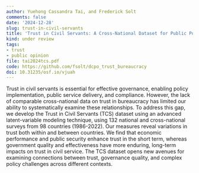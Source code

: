 ```yaml
---
author: Yuehong Cassandra Tai, and Frederick Solt
comments: false
date: '2024-12-28'
slug: trust-in-civil-servants
title: 'Trust in Civil Servants: A Cross-National Dataset for Public Policy Research, 1986–2022'
kind: under review
tags:
- trust
- public opinion
file: tai2024tcs.pdf
code: https://github.com/fsolt/dcpo_trust_bureaucracy
doi: 10.31235/osf.io/vjuah
---
```



Trust in civil servants is essential for effective governance, enabling policy implementation, public service delivery, and compliance. However, the lack of comparable cross-national data on trust in bureaucracy has limited our ability to systematically examine these relationships. To address this gap, we develop the Trust in Civil Servants (TCS) dataset using an advanced latent-variable modeling technique, using 132 national and cross-national surveys from 98 countries (1986-2022). Our measures reveal variations in trust both within and between countries. We find that economic performance and public security enhance trust in the short term, whereas government quality and effectiveness have more enduring, long-term impacts on trust in civil service. The TCS dataset opens new avenues for examining connections between trust, governance quality, and complex policy challenges across different contexts.
